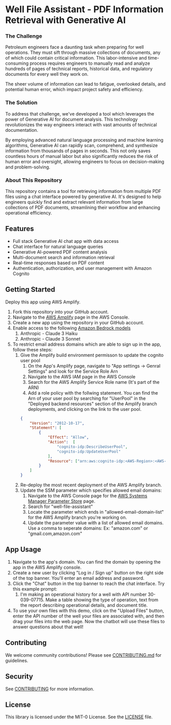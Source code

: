 # Well File Assistant - PDF Information Retrieval with Generative AI

### The Challenge

Petroleum engineers face a daunting task when preparing for well operations. They must sift through massive collections of documents, any of which could contain critical information. This labor-intensive and time-consuming process requires engineers to manually read and analyze hundreds of pages of technical reports, historical data, and regulatory documents for every well they work on.

The sheer volume of information can lead to fatigue, overlooked details, and potential human error, which impact project safety and efficiency.

### The Solution

To address that challenge, we've developed a tool which leverages the power of Generative AI for document analysis. This technology revolutionizes the way engineers interact with vast amounts of technical documentation.

By employing advanced natural language processing and machine learning algorithms, Generative AI can rapidly scan, comprehend, and synthesize information from thousands of pages in seconds. This not only saves countless hours of manual labor but also significantly reduces the risk of human error and oversight, allowing engineers to focus on decision-making and problem-solving.

### About This Repository

This repository contains a tool for retrieving information from multiple PDF files using a chat interface powered by generative AI. It's designed to help engineers quickly find and extract relevant information from large collections of PDF documents, streamlining their workflow and enhancing operational efficiency.

## Features

- Full stack Generative AI chat app with data access
- Chat interface for natural language queries
- Generative AI-powered PDF content analysis
- Multi-document search and information retrieval
- Real-time responses based on PDF content
- Authentication, authorization, and user management with Amazon Cognito

## Getting Started
Deploy this app using AWS Amplify. 
1. Fork this repository into your GitHub account. 
1. Navigate to the [AWS Amplify](https://console.aws.amazon.com/amplify) page in the AWS Console.
1. Create a new app using the repository in your GitHub account.
1. Enable access to the following [Amazon Bedrock models](https://console.aws.amazon.com/bedrock/home?region=us-east-1#/modelaccess)
    1. Anthropic - Claude 3 Haiku
    1. Anthropic - Claude 3 Sonnet
1. To restrict email address domains which are able to sign up in the app, follow these steps:
    1. Give the Amplify build environment permisson to update the cognito user pool
        1. On the App's Amplify page, navigate to "App settings -> Genral Settings" and look for the Service Role Arn
        1. Navigate to the AWS IAM page in the AWS Console
        1. Search for the AWS Amplify Service Role name (It's part of the ARN)
        1. Add a role policy with the follwing statement. You can find the Arn of your user pool by searching for "UserPool" in the "Deployed backend resources" section of the Amplify branch deployments, and clicking on the link to the user pool.
        ```json
        {
            "Version": "2012-10-17",
            "Statement": [
                {
                    "Effect": "Allow",
                    "Action":  [
                        "cognito-idp:DescribeUserPool",
                        "cognito-idp:UpdateUserPool"
                    ],
                    "Resource": ["arn:aws:cognito-idp:<AWS-Region>:<AWS-Account>:userpool/<user-pool-id>"]
                }
            ]
        }
        ```
    1. Re-deploy the most recent deployment of the AWS Amplify branch.
    1. Update the SSM parameter which specifies allowed email domains:
        1. Navigate to the AWS Console page for the [AWS Systems Manager Parameter Store](https://console.aws.amazon.com/systems-manager/parameters) page.
        1. Search for "well-file-assistant"
        1. Locate the parameter which ends in "allowed-email-domain-list" for the AWS Amplify branch you're working on.
        1. Update the parameter value with a list of allowed email domains. Use a comma to seperate domains: Ex: "amazon.com" or "gmail.com,amazon.com"


## App Usage
1. Navigate to the app's domain. You can find the domain by opening the app in the AWS Amplify console.
1. Create a new user by clicking "Log in / Sign up" button on the right side of the top banner. You'll enter an email address and password.
1. Click the "Chat" button in the top banner to reach the chat interface. Try this example prompt:
    1. I'm making an operational history for a well with API number 30-039-07715. Make a table showing the type of operation, text from the report describing operational details, and document title.
1. To use your own files with this demo, click on the "Upload Files" button, enter the API number of the well your files are associated with, and then drag your files into the web page. Now the chatbot will use these files to answer questions about that well!

## Contributing

We welcome community contributions! Please see [CONTRIBUTING.md](CONTRIBUTING.md) for guidelines.

## Security

See [CONTRIBUTING](CONTRIBUTING.md#security-issue-notifications) for more information.

## License

This library is licensed under the MIT-0 License. See the [LICENSE](LICENSE) file.